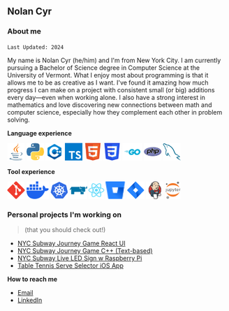## Nolan Cyr

### About me

`Last Updated: 2024`

My name is Nolan Cyr (he/him) and I'm from New York City. I am currently pursuing a Bachelor of Science degree in Computer Science at the University of Vermont. What I enjoy most about programming is that it allows me to be as creative as I want. I've found it amazing how much progress I can make on a project with consistent small (or big) additions every day—even when working alone. I also have a strong interest in mathematics and love discovering new connections between math and computer science, especially how they complement each other in problem solving.

**Language experience**
<div style="display: inline-block;">
  <img alt="Java" height=40 src="svgs/java.svg"/>
  <img alt="Python" height=40 src="svgs/python.svg"/>
  <img alt="C++" height=40 src="svgs/c++.svg"/>
  <img alt="TypeScript" height=40 src="svgs/typescript.svg"/>
  <img alt="HTML5" height=40 src="svgs/html5.svg"/>
  <img alt="CSS" height=40 src="svgs/css.svg"/>
  <img alt="Go" height=40 src="svgs/go.svg"/>
  <img alt="php" height=40 src="svgs/php.svg"/>
  <img alt="mySQL" height=40 src="svgs/mysql.svg"/>
</div>
<br>

**Tool experience**
<div style="display: inline-block;">
  <img alt="Git" height=40 src="svgs/git.svg"/>
  <img alt="Docker" height=40 src="svgs/docker.svg"/>
  <img alt="K8s" height=40 src="svgs/k8s.svg"/>
  <img alt="Rancher" height=40 src="svgs/rancher.svg"/>
   <img alt="React" height=40 src="svgs/react.svg"/>
  <img alt="Bitbucket" height=40 src="svgs/bitbucket2.svg"/>
  <img alt="Jira" height=40 src="svgs/jira.svg"/>
  <img alt="Jenkins" height=40 src="svgs/jenkins.svg"/>
  <img alt="Jupyter" height=40 src="svgs/jupyter.svg"/>
</div>
<br>
  
### Personal projects I'm working on
> (that you should check out!)
- [NYC Subway Journey Game React UI](https://github.com/NolanSmug/nyc-subway-journey-react)
- [NYC Subway Journey Game C++ (Text-based)](https://github.com/NolanSmug/nyc-subway-journey-cpp)
- [NYC Subway Live LED Sign w Raspberry Pi](https://youtu.be/wnGUfbuMtx4?si=uv3GvnZEM2EWD3Il)
- [Table Tennis Serve Selector iOS App](https://github.com/NolanSmug/Table-Tennis-Serve-Selector)

<!--
### Relevant coursework
- Advanced Data Privacy (Differential Pricacy)
- Advanced Programming
- Computability & Complexity
- Data Science I
- Data Structures & Algorithms
- Computer Organization
- Intermediate Programming
- Web Site Development
- Intro to Programming
- Linear Algebra
- Discrete Structures
- Calculus I, II, III
- Advanced Differential Equations
-->

**How to reach me**
- [Email](mailto:nolangcyr@gmail.com)
- [LinkedIn](https://www.linkedin.com/in/nolancyr/)

<!--
**NolanSmug/NolanSmug** is a ✨ _special_ ✨ repository because its `README.md` (this file) appears on your GitHub profile.

Here are some ideas to get you started:

- 🔭 I’m currently working on ...
- 🌱 I’m currently learning ...
- 👯 I’m looking to collaborate on ...
- 🤔 I’m looking for help with ...
- 💬 Ask me about ...
- 📫 How to reach me: ...
- 😄 Pronouns: ...
- ⚡ Fun fact: ...
-->
